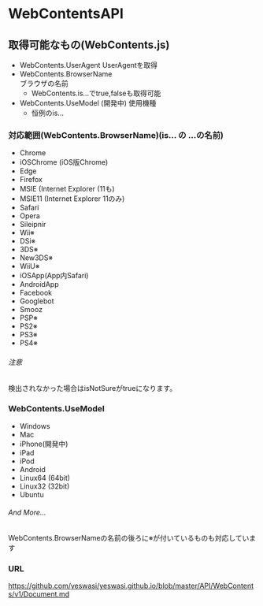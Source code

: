 # WebContentsAPI
## 取得可能なもの(WebContents.js)
* WebContents.UserAgent
UserAgentを取得
* WebContents.BrowserName  
ブラウザの名前
   * WebContents.is...でtrue,falseも取得可能
* WebContents.UseModel (開発中)
使用機種
   * 恒例のis...
### 対応範囲(WebContents.BrowserName)(is... の ...の名前)
* Chrome
* iOSChrome (iOS版Chrome)
* Edge
* Firefox
* MSIE (Internet Explorer (11も)
* MSIE11 (Internet Explorer 11のみ)
* Safari
* Opera
* Sileipnir
* Wii※
* DSi※
* 3DS※
* New3DS※
* WiiU※
* iOSApp(App内Safari)
* AndroidApp
* Facebook
* Googlebot
* Smooz  
* PSP※  
* PS2※
* PS3※  
* PS4※  
###### 注意  
検出されなかった場合はisNotSureがtrueになります。
### WebContents.UseModel
* Windows
* Mac
* iPhone(開発中)
* iPad
* iPod
* Android
* Linux64  (64bit)
* Linux32  (32bit)
* Ubuntu  
###### And More...  
WebContents.BrowserNameの名前の後ろに※が付いているものも対応しています
### URL
https://github.com/yeswasi/yeswasi.github.io/blob/master/API/WebContents/v1/Document.md
